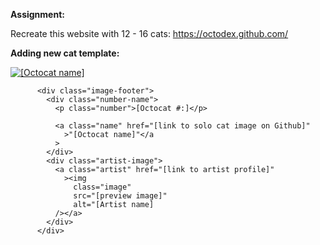 **Assignment:**

Recreate this website with 12 - 16 cats: https://octodex.github.com/

**Adding new cat template:**

<a class="cat" href="[link to solo cat image on Github]"
            ><img 
              src="[preview image]"
              alt="[Octocat name]"
          /></a>

          <div class="image-footer">
            <div class="number-name">
              <p class="number">[Octocat #:]</p>

              <a class="name" href="[link to solo cat image on Github]"
                >"[Octocat name]"</a
              >
            </div>
            <div class="artist-image">
              <a class="artist" href="[link to artist profile]"
                ><img
                  class="image"
                  src="[preview image]"
                  alt="[Artist name]
              /></a>
            </div>
          </div>
